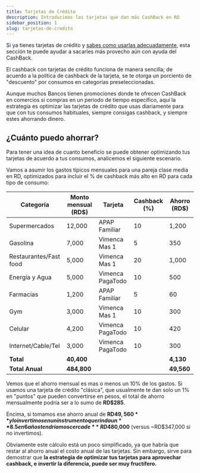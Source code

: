 ```yaml
---
title: Tarjetas de Crédito
description: Introducimos las tarjetas que dan más CashBack en RD
sidebar_position: 1
slug: tarjetas-de-credito
---
```


Si ya tienes tarjetas de crédito y [sabes como usarlas adecuadamente](https://www.rexi.do/wiki/tarjetas-de-credito#tarjetas-de-credito),
esta sección te puede ayudar a sacarles más provecho aún con ayuda del CashBack.

El cashback con tarjetas de crédito funciona de manera sencilla; de acuerdo a la política de cashback de la tarjeta,
se te otorga un porciento de "descuento" por consumos en categorías preseleccionadas. 

Aunque muchos Bancos tienen promociones donde te ofrecen CashBack en comercios si compras en un periodo de tiempo específico,
aquí la estrategia es optimizar las tarjetas de crédito que usas diariamente para que con tus consumos habituales, siempre
consigas cashback, y siempre estes ahorrando dinero.


##  ¿Cuánto puedo ahorrar?
Para tener una idea de cuanto beneficio se puede obtener optimizando tus tarjetas de acuerdo a tus consumos, analicemos
el siguiente escenario.

Vamos a asumir los gastos típicos mensuales para una pareja clase media en RD, optimizados para incluir el % de cashback más alto 
en RD para cada tipo de consumo:

| Categoría              | Monto mensual (RD$) | Tarjeta          | Cashback (%)  | Ahorro (RD$) |
|------------------------|---------------------|------------------|---------------|--------------|
| Supermercados          | 12,000              | APAP Familiar    | 10            | 1,200        |
| Gasolina               | 7,000               | Vimenca Mas 1    | 5             | 350          |
| Restaurantes/Fast food | 5,000               | Vimenca Mas 1    | 20            | 1,000        |
| Energía y Agua         | 5,000               | Vimenca PagaTodo | 10            | 500          |
| Farmacias              | 1,200               | APAP Familiar    | 5             | 60           |
| Gym                    | 3,000               | Vimenca Mas 1    | 10            | 300          |
| Celular                | 4,200               | Vimenca PagaTodo | 10            | 420          |
| Internet/Cable/Tel     | 3,000               | Vimenca PagaTodo | 10            | 300          |
| **Total**              | **40,400**          |                  |               | **4,130**    |
| **Total Anual**        | **484,800**         |                  |               | **49,560**   |


Vemos que el ahorro mensual es mas o menos un 10% de los gastos. Si usamos una tarjeta de crédito "clásica", que usualmente
te dan solo un 1% en "puntos" que pueden convertirse en pesos, el total de ahorro mensualmente podría ser a lo sumo de **RD$285**.

Encima, si tomamos ese ahorro anual de **RD$49,560** y lo invertimos en un instrumento que rinda un **8.5% anual**, 
en 6 años tendríamos cerca de **~RD$480,000** (versus ~RD$347,000 si no invertimos).

Obviamente este cálculo está un poco simplificado, ya que habría que restar al ahorro anual el costo anual de las tarjetas.
Sin embargo, sirve para demostrar que **la estrategia de optimizar tus tarjetas para aprovechar cashback, e invertir la diferencia,
puede ser muy fructífero.**


